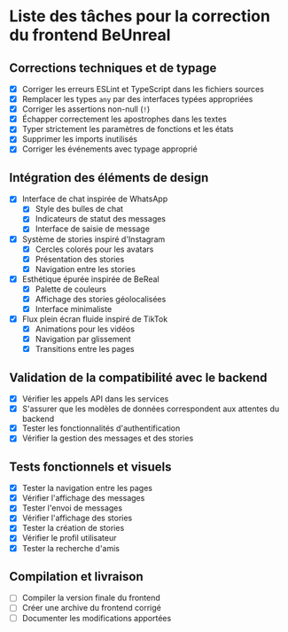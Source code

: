# Liste des tâches pour la correction du frontend BeUnreal

## Corrections techniques et de typage
- [x] Corriger les erreurs ESLint et TypeScript dans les fichiers sources
- [x] Remplacer les types `any` par des interfaces typées appropriées
- [x] Corriger les assertions non-null (`!`)
- [x] Échapper correctement les apostrophes dans les textes
- [x] Typer strictement les paramètres de fonctions et les états
- [x] Supprimer les imports inutilisés
- [x] Corriger les événements avec typage approprié

## Intégration des éléments de design
- [x] Interface de chat inspirée de WhatsApp
  - [x] Style des bulles de chat
  - [x] Indicateurs de statut des messages
  - [x] Interface de saisie de message
  
- [x] Système de stories inspiré d'Instagram
  - [x] Cercles colorés pour les avatars
  - [x] Présentation des stories
  - [x] Navigation entre les stories
  
- [x] Esthétique épurée inspirée de BeReal
  - [x] Palette de couleurs
  - [x] Affichage des stories géolocalisées
  - [x] Interface minimaliste
  
- [x] Flux plein écran fluide inspiré de TikTok
  - [x] Animations pour les vidéos
  - [x] Navigation par glissement
  - [x] Transitions entre les pages

## Validation de la compatibilité avec le backend
- [x] Vérifier les appels API dans les services
- [x] S'assurer que les modèles de données correspondent aux attentes du backend
- [x] Tester les fonctionnalités d'authentification
- [x] Vérifier la gestion des messages et des stories

## Tests fonctionnels et visuels
- [x] Tester la navigation entre les pages
- [x] Vérifier l'affichage des messages
- [x] Tester l'envoi de messages
- [x] Vérifier l'affichage des stories
- [x] Tester la création de stories
- [x] Vérifier le profil utilisateur
- [x] Tester la recherche d'amis

## Compilation et livraison
- [ ] Compiler la version finale du frontend
- [ ] Créer une archive du frontend corrigé
- [ ] Documenter les modifications apportées
